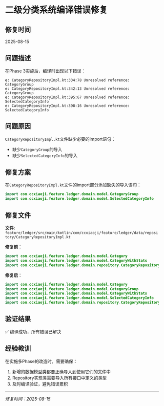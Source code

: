 # 二级分类系统编译错误修复

## 修复时间
2025-08-15

## 问题描述
在Phase 3实施后，编译时出现以下错误：
```
e: CategoryRepositoryImpl.kt:334:78 Unresolved reference: CategoryGroup
e: CategoryRepositoryImpl.kt:342:13 Unresolved reference: CategoryGroup
e: CategoryRepositoryImpl.kt:395:67 Unresolved reference: SelectedCategoryInfo
e: CategoryRepositoryImpl.kt:398:16 Unresolved reference: SelectedCategoryInfo
```

## 问题原因
`CategoryRepositoryImpl.kt`文件缺少必要的import语句：
- 缺少`CategoryGroup`的导入
- 缺少`SelectedCategoryInfo`的导入

## 修复方案
在`CategoryRepositoryImpl.kt`文件的import部分添加缺失的导入语句：

```kotlin
import com.ccxiaoji.feature.ledger.domain.model.CategoryGroup
import com.ccxiaoji.feature.ledger.domain.model.SelectedCategoryInfo
```

## 修复文件
**文件**: `feature/ledger/src/main/kotlin/com/ccxiaoji/feature/ledger/data/repository/CategoryRepositoryImpl.kt`

**修复前**：
```kotlin
import com.ccxiaoji.feature.ledger.domain.model.Category
import com.ccxiaoji.feature.ledger.domain.model.CategoryWithStats
import com.ccxiaoji.feature.ledger.domain.repository.CategoryRepository
```

**修复后**：
```kotlin
import com.ccxiaoji.feature.ledger.domain.model.Category
import com.ccxiaoji.feature.ledger.domain.model.CategoryGroup
import com.ccxiaoji.feature.ledger.domain.model.CategoryWithStats
import com.ccxiaoji.feature.ledger.domain.model.SelectedCategoryInfo
import com.ccxiaoji.feature.ledger.domain.repository.CategoryRepository
```

## 验证结果
✅ 编译成功，所有错误已解决

## 经验教训
在实施多Phase的改造时，需要确保：
1. 新增的数据模型类都要正确导入到使用它们的文件中
2. Repository实现类需要导入所有接口中定义的类型
3. 及时编译验证，避免错误累积

---
*修复时间：2025-08-15*